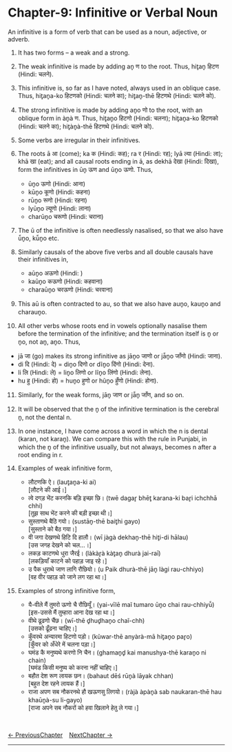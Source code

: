 # Chapter-9: Infinitive or Verbal Noun

An infinitive is a form of verb that can be used as a noun, adjective, or adverb.

1. It has two forms – a weak and a strong. 

2. The weak infinitive is made by adding an̥ ण to the root. Thus, hit̥an̥ हिटण (Hindi: चलने). 
3. This infinitive is, so far as I have noted, always used in an oblique case. Thus, hit̥an̥a-ko हिटणको (Hindi: चलने का); hit̥an̥-thē हिटणथे (Hindi: चलने को).

4. The strong infinitive is made by adding an̥o णो to the root, with an oblique form in àn̥à ण. Thus, hit̥an̥o हिटणो (Hindi: चलना); hit̥an̥a-ko हिटणको (Hindi: चलने का); hit̥àn̥à-thē हिटणथे (Hindi: चलने को).

5. Some verbs are irregular in their infinitives.
6. The roots ā आ (come); ka क (Hindi: कह); ra र (Hindi: रह); lyā ल्या (Hindi: ला); khā खा (eat); and all causal roots ending in ā, as dekhā देखा (Hindi: दिखा), form the infinitives in ūn̥ ऊण and ūn̥o ऊणो. Thus,
   - ūn̥o ऊणो (Hindi: आना)
   - kūn̥o कूणो (Hindi: कहना)
   - rūn̥o रूणो (Hindi: रहना)
   - lyūn̥o ल्यूणो (Hindi: लाना)
   - charūn̥o चरूणो (Hindi: चराना)
7. The ū of the infinitive is often needlessly nasalised, so that we also have ū̃n̥o, kū̃n̥o etc. 

8. Similarly causals of the above five verbs and all double causals have their infinitives in,
   - aūn̥o अऊणो (Hindi: )
   - kaūn̥o कऊणो (Hindi: कहवाना)
   - charaūn̥o चरऊणो (Hindi: चरवाना)
9. This aū is often contracted to au, so that we also have aun̥o, kaun̥o and charaun̥o.

10. All other verbs whose roots end in vowels optionally nasalise them before the termination of the infinitive; and the termination itself is n̥ or n̥o, not an̥, an̥o. Thus,
   - jā जा (go) makes its strong infinitive as jān̥o जाणो or jā̃n̥o जाँणो (Hindi: जाना).
   - di दि (Hindi: दे) = din̥o दिणो or dĩn̥o दिंणो (Hindi: देना).
   - li लि (Hindi: ले) = lin̥o लिणो or lĩn̥o लिंणो (Hindi: लेना).
   - hu हु (Hindi: हो) = hun̥o हुणो or hũn̥o हुँणो (Hindi: होना).
11. Similarly, for the weak forms, jān̥ जाण or jā̃n̥ जाँण, and so on.

12. It will be observed that the n̥ of the infinitive termination is the cerebral n̥, not the dental n.
13. In one instance, I have come across a word in which the n is dental (karan, not karan̥). We can compare this with the rule in Punjabi, in which the n̥ of the infinitive usually, but not always, becomes n after a root ending in r.

14. Examples of weak infinitive form,
    - लौटणकि ऐ। (laut̥an̥a-ki ai)<br>
    [लौटने की आई।]
    - त्वे दगड़ भेंट करनकि बड़ि इच्छा छि। (twē dagar̥ bhēt̥ karana-ki bar̥i ichchhā chhi)<br>
    [तुझ साथ भेंट करने की बड़ी इच्छा थी।]
    - सुस्ताणथे बैठि गयो। (sustān̥-thē bait̥hi gayo)<br>
    [सुस्ताने को बैठ गया।]
    - वी जगा देखणथे हिटि दि हालौ। (wī jàgà dekhan̥-thē hit̥i-di hālau)<br>
    [उस जगह देखने को चल…।]
    - लकड़ काटणथे धुरा जैरई। (làkàr̥à kàt̥an̥ dhurà jai-raī)<br>
    [लकड़ियाँ काटने को पहाड़ जाइ रहे।]
    - उ पैक धुराथे जाण लागि रौछियो। (u Paik dhurà-thē jān̥ làgi rau-chhiyo)<br>
    [वह वीर पहाड़ को जाने लग रहा था।]

15. Examples of strong infinitive form,
    - यै-वीले मैं तुमरो ऊणो चै रौछियूँ। (yai-vīlē maĩ tumaro ūn̥o chai rau-chhiyū̃)<br>
    [इस-उससे मैं तुम्हारा आना देख रहा था।]
    - वीथे ढूढणो चैंछ। (wī-thē d̥hud̥han̥o chaĩ-chh)<br>
    [उसको ढूँढना चाहिए।]
    - कुँवरथे अन्यारमा हिटणो पड़ो। (kũwar-thē anyàrà-mā hit̥an̥o par̥o)<br>
    [कुँवर को अँधेरे में चलना पड़ा।]
    - घमंड कै मनुष्यथे करणो नि चैन। (ghaman̥d̥ kai manushya-thē karan̥o ni chain)<br>
    [घमंड किसी मनुष्य को करना नहीं चाहिए।]
    - बहौत देश रूण लायक छन। (bahaut dēś rūn̥à lāyak chhan)<br>
    [बहुत देश रहने लायक हैं।]
    - राजा अपण सब नौकरनथे हौ खऊणसु लिगयो। (ràjà àpàn̥à sab naukaran-thē hau khaūn̥à-su li-gayo)<br>
    [राजा अपने सब नौकरों को हवा खिलाने हेतु ले गया।]

<br>

[<- PreviousChapter](/major/8_AuxiliaryVerbs.md) &ensp; [NextChapter ->](https://pages.github.com/)

---